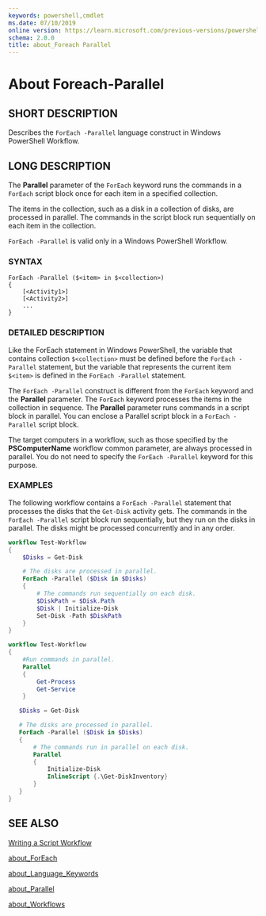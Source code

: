```yaml
---
keywords: powershell,cmdlet
ms.date: 07/10/2019
online version: https://learn.microsoft.com/previous-versions/powershell/module/psworkflow/about/about_foreach-parallel?view=powershell-5.0&WT.mc_id=ps-gethelp
schema: 2.0.0
title: about_Foreach Parallel
---
```

# About Foreach-Parallel

## SHORT DESCRIPTION
Describes the `ForEach -Parallel` language construct in Windows PowerShell
Workflow.

## LONG DESCRIPTION

The **Parallel** parameter of the `ForEach` keyword runs the commands in a
`ForEach` script block once for each item in a specified collection.

The items in the collection, such as a disk in a collection of disks, are
processed in parallel. The commands in the script block run sequentially on
each item in the collection.

`ForEach -Parallel` is valid only in a Windows PowerShell Workflow.

### SYNTAX

```
ForEach -Parallel ($<item> in $<collection>)
{
    [<Activity1>]
    [<Activity2>]
    ...
}
```

### DETAILED DESCRIPTION

Like the ForEach statement in Windows PowerShell, the variable that contains
collection `$<collection>` must be defined before the `ForEach -Parallel`
statement, but the variable that represents the current item `$<item>` is
defined in the `ForEach -Parallel` statement.

The `ForEach -Parallel` construct is different from the `ForEach` keyword and
the **Parallel** parameter. The `ForEach` keyword processes the items in the
collection in sequence. The **Parallel** parameter runs commands in a script
block in parallel. You can enclose a Parallel script block in a
`ForEach -Parallel` script block.

The target computers in a workflow, such as those specified by the
**PSComputerName** workflow common parameter, are always processed in parallel.
You do not need to specify the `ForEach -Parallel` keyword for this purpose.

### EXAMPLES

The following workflow contains a `ForEach -Parallel` statement that processes
the disks that the `Get-Disk` activity gets. The commands in the
`ForEach -Parallel` script block run sequentially, but they run on the disks in
parallel. The disks might be processed concurrently and in any order.

```powershell
workflow Test-Workflow
{
    $Disks = Get-Disk

    # The disks are processed in parallel.
    ForEach -Parallel ($Disk in $Disks)
    {
        # The commands run sequentially on each disk.
        $DiskPath = $Disk.Path
        $Disk | Initialize-Disk
        Set-Disk -Path $DiskPath
    }
}

workflow Test-Workflow
{
    #Run commands in parallel.
    Parallel
    {
        Get-Process
        Get-Service
    }

   $Disks = Get-Disk

   # The disks are processed in parallel.
   ForEach -Parallel ($Disk in $Disks)
   {
       # The commands run in parallel on each disk.
       Parallel
       {
           Initialize-Disk
           InlineScript {.\Get-DiskInventory}
       }
   }
}
```

## SEE ALSO

[Writing a Script Workflow](/powershell/developer/workflow/creating-a-workflow-by-using-a-windows-powershell-script)

[about_ForEach](../../Microsoft.PowerShell.Core/About/about_ForEach.md)

[about_Language_Keywords](../../Microsoft.PowerShell.Core/About/about_Language_Keywords.md)

[about_Parallel](about_Parallel.md)

[about_Workflows](about_Workflows.md)
